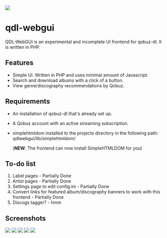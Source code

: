 
<img src="https://github.com/user-attachments/assets/a3cc61b1-6753-4e68-b2cc-64c8c97e5ecd">

# qdl-webgui
QDL-WebGUI is an experimental and incomplete UI frontend for qobuz-dl. It is written in PHP.


## Features
- Simple UI. Written in PHP and uses minimal amount of Javascript.
- Search and download albums with a click of a button.
- View genre/discography recommendations by Qobuz.


## Requirements
- An installation of qobuz-dl that's already set up.
- A Qobuz account with an active streaming subscription.
- simplehtmldom installed to the projects directory in the following path: qdlwebgui/lib/simplehtmldom/
  
  (**NEW**: The frontend can now install SimpleHTMLDOM for you)


## To-do list
1. Label pages - Partially Done
2. Artist pages - Partially Done
3. Settings page to edit config.ini - Partially Done
4. Convert links for featured album/discography banners to work with this frontend - Partially Done
5. Discogs tagger? - hmm

## Screenshots
<img src="https://github.com/user-attachments/assets/d99e632d-add1-49c0-9443-1e0c5d617e12">
<img src="https://github.com/user-attachments/assets/43f40f12-fb8d-4ee3-bfd5-7abdeae16415">
<img src="https://github.com/user-attachments/assets/128b8934-38ad-4cba-a745-21118463600d">
<img src="https://github.com/user-attachments/assets/81b40edb-849b-4fa2-9278-4ca141311766">
<img src="https://github.com/user-attachments/assets/b9c6ac8c-d0bd-4139-80cc-2ab82772a577">

